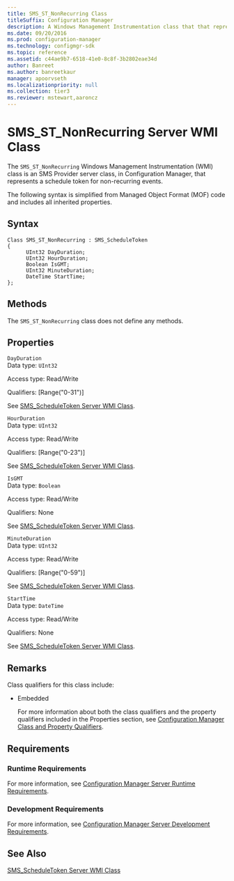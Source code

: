 ```yaml
---
title: SMS_ST_NonRecurring Class
titleSuffix: Configuration Manager
description: A Windows Management Instrumentation class that that represents a schedule token for non-recurring events.
ms.date: 09/20/2016
ms.prod: configuration-manager
ms.technology: configmgr-sdk
ms.topic: reference
ms.assetid: c44ae9b7-6518-41e0-8c8f-3b2802eae34d
author: Banreet
ms.author: banreetkaur
manager: apoorvseth
ms.localizationpriority: null
ms.collection: tier3
ms.reviewer: mstewart,aaroncz 
---
```

# SMS_ST_NonRecurring Server WMI Class
The `SMS_ST_NonRecurring` Windows Management Instrumentation (WMI) class is an SMS Provider server class, in Configuration Manager, that represents a schedule token for non-recurring events.  

 The following syntax is simplified from Managed Object Format (MOF) code and includes all inherited properties.  

## Syntax  

```  
Class SMS_ST_NonRecurring : SMS_ScheduleToken  
{  
      UInt32 DayDuration;  
      UInt32 HourDuration;  
      Boolean IsGMT;  
      UInt32 MinuteDuration;  
      DateTime StartTime;  
};  
```  

## Methods  
 The `SMS_ST_NonRecurring` class does not define any methods.  

## Properties  
 `DayDuration`  
 Data type: `UInt32`  

 Access type: Read/Write  

 Qualifiers: [Range("0-31")]  

 See [SMS_ScheduleToken Server WMI Class](../../../../../develop/reference/core/servers/configure/sms_scheduletoken-server-wmi-class.md).  

 `HourDuration`  
 Data type: `UInt32`  

 Access type: Read/Write  

 Qualifiers: [Range("0-23")]  

 See [SMS_ScheduleToken Server WMI Class](../../../../../develop/reference/core/servers/configure/sms_scheduletoken-server-wmi-class.md).  

 `IsGMT`  
 Data type: `Boolean`  

 Access type: Read/Write  

 Qualifiers: None  

 See [SMS_ScheduleToken Server WMI Class](../../../../../develop/reference/core/servers/configure/sms_scheduletoken-server-wmi-class.md).  

 `MinuteDuration`  
 Data type: `UInt32`  

 Access type: Read/Write  

 Qualifiers: [Range("0-59")]  

 See [SMS_ScheduleToken Server WMI Class](../../../../../develop/reference/core/servers/configure/sms_scheduletoken-server-wmi-class.md).  

 `StartTime`  
 Data type: `DateTime`  

 Access type: Read/Write  

 Qualifiers: None  

 See [SMS_ScheduleToken Server WMI Class](../../../../../develop/reference/core/servers/configure/sms_scheduletoken-server-wmi-class.md).  

## Remarks  
 Class qualifiers for this class include:  

- Embedded  

  For more information about both the class qualifiers and the property qualifiers included in the Properties section, see [Configuration Manager Class and Property Qualifiers](../../../../../develop/reference/misc/class-and-property-qualifiers.md).  

## Requirements  

### Runtime Requirements  
 For more information, see [Configuration Manager Server Runtime Requirements](../../../../../develop/core/reqs/server-runtime-requirements.md).  

### Development Requirements  
 For more information, see [Configuration Manager Server Development Requirements](../../../../../develop/core/reqs/server-development-requirements.md).  

## See Also  
 [SMS_ScheduleToken Server WMI Class](../../../../../develop/reference/core/servers/configure/sms_scheduletoken-server-wmi-class.md)
